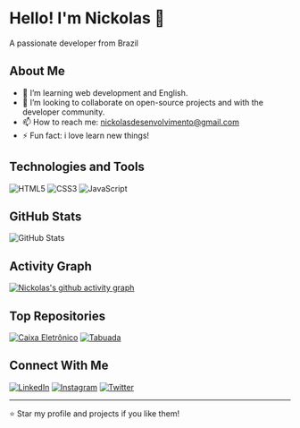 # Hello! I'm Nickolas 👋

A passionate developer from Brazil

## About Me

- 🌱 I’m learning web development and English.
- 👯 I’m looking to collaborate on open-source projects and with the developer community.
- 📫 How to reach me: [nickolasdesenvolvimento@gmail.com](mailto:nickolasdesenvolvimento@gmail.com)
- ⚡ Fun fact: i love learn new things!

## Technologies and Tools

![HTML5](https://img.shields.io/badge/-HTML5-E34F26?style=flat-square&logo=html5&logoColor=white)
![CSS3](https://img.shields.io/badge/-CSS3-1572B6?style=flat-square&logo=css3&logoColor=white)
![JavaScript](https://img.shields.io/badge/-JavaScript-F7DF1E?style=flat-square&logo=javascript&logoColor=black)

## GitHub Stats

![GitHub Stats](https://github-readme-stats.vercel.app/api?username=NHFBarros&show_icons=true&theme=radical)

## Activity Graph

[![Nickolas's github activity graph](https://github-readme-activity-graph.vercel.app/graph?username=NHFBarros&theme=high-contrast)](https://github.com/NHFBarros/github-readme-activity-graph)

## Top Repositories

[![Caixa Eletrônico](https://github-readme-stats.vercel.app/api/pin/?username=NHFBarros&repo=caixa-eletronico&theme=radical)](https://github.com/NHFBarros/caixa-eletronico)
[![Tabuada](https://github-readme-stats.vercel.app/api/pin/?username=NHFBarros&repo=tabuada&theme=radical)](https://github.com/NHFBarros/Tabuada)

## Connect With Me

[![LinkedIn](https://img.shields.io/badge/-LinkedIn-0077B5?style=flat-square&logo=linkedin&logoColor=white)](https://www.linkedin.com/in/nickolas-henrique-1639bb295/)
[![Instagram](https://img.shields.io/badge/-Instagram-E4405F?style=flat-square&logo=instagram&logoColor=white)](https://www.instagram.com/NHFBarros)
[![Twitter](https://img.shields.io/badge/-Twitter-1DA1F2?style=flat-square&logo=twitter&logoColor=white)](https://twitter.com/NickyZen17)

---

⭐️ Star my profile and projects if you like them!


<!--
**NHFBarros/NHFBarros** is a ✨ _special_ ✨ repository because its `README.md` (this file) appears on your GitHub profile.

Here are some ideas to get you started:

- 🔭 I’m currently working on ...
- 🌱 I’m currently learning ...
- 👯 I’m looking to collaborate on ...
- 🤔 I’m looking for help with ...
- 💬 Ask me about ...
- 📫 How to reach me: ...
- 😄 Pronouns: ...
- ⚡ Fun fact: ...
-->
